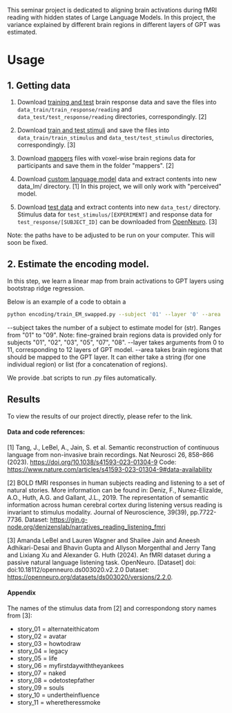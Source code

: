 This seminar project is dedicated to aligning brain activations during fMRI reading with hidden states of Large Language Models. In this project, the variance explained by different brain regions in different layers of GPT was estimated. 

# Usage

## 1. Getting data

1. Download [training and test](https://gin.g-node.org/denizenslab/narratives_reading_listening_fmri/src/master/responses) brain response data and save the files into  `data_train/train_response/reading` and `data_test/test_response/reading` directories, correspondingly. [2]

2. Download [train and test stimuli](https://drive.google.com/drive/folders/16_djOe_jhVRxXQieyBEN2pCgItwFYGQt?usp=drive_link) and save the files into `data_train/train_stimulus` and `data_test/test_stimulus` directories, correspondingly. [3]

3. Download [mappers](https://gin.g-node.org/denizenslab/narratives_reading_listening_fmri/src/master/mappers) files with voxel-wise brain regions data for participants and save them in the folder "mappers". [2]

4. Download [custom language model](https://utexas.box.com/shared/static/7ab8qm5e3i0vfsku0ee4dc6hzgeg7nyh.zip) data and extract contents into new data_lm/ directory. [1] 
In this project, we will only work with "perceived" model.

3. Download [test data](https://utexas.box.com/shared/static/ae5u0t3sh4f46nvmrd3skniq0kk2t5uh.zip) and extract contents into new `data_test/` directory. Stimulus data for `test_stimulus/[EXPERIMENT]` and response data for `test_response/[SUBJECT_ID]` can be downloaded from [OpenNeuro](https://openneuro.org/datasets/ds004510/). [3]


Note: the paths have to be adjusted to be run on your computer. This will soon be fixed.

## 2. Estimate the encoding model. 

In this step, we learn a linear map from brain activations to GPT layers using bootstrap ridge regression. 

Below is an example of a code to obtain a

```bash
python encoding/train_EM_swapped.py --subject '01' --layer '0' --area 'roi_mask_Broca'
```
--subject takes the number of a subject to estimate model for (str). Ranges from "01" to "09". 
Note: fine-grained brain regions data is provided only for subjects "01", "02", "03", "05", "07", "08".
--layer takes arguments from 0 to 11, corresponding to 12 layers of GPT model.
--area takes brain regions that should be mapped to the GPT layer. It can either take a string (for one individual region) or list (for a concatenation of regions).

We provide .bat scripts to run .py files automatically. 


## Results

To view the results of our project directly, please refer to the link.

#### Data and code references:

[1] Tang, J., LeBel, A., Jain, S. et al. Semantic reconstruction of continuous language from non-invasive brain recordings. Nat Neurosci 26, 858–866 (2023). https://doi.org/10.1038/s41593-023-01304-9
Code: https://www.nature.com/articles/s41593-023-01304-9#data-availability

[2] BOLD fMRI responses in human subjects reading and listening to a set of natural stories. More information can be found in: Deniz, F., Nunez-Elizalde, A.O., Huth, A.G. and Gallant, J.L., 2019. The representation of semantic information across human cerebral cortex during listening versus reading is invariant to stimulus modality. Journal of Neuroscience, 39(39), pp.7722-7736.
Dataset: https://gin.g-node.org/denizenslab/narratives_reading_listening_fmri

[3] Amanda LeBel and Lauren Wagner and Shailee Jain and Aneesh Adhikari-Desai and Bhavin Gupta and Allyson Morgenthal and Jerry Tang and Lixiang Xu and Alexander G. Huth (2024). An fMRI dataset during a passive natural language listening task. OpenNeuro. [Dataset] doi: doi:10.18112/openneuro.ds003020.v2.2.0
Dataset: https://openneuro.org/datasets/ds003020/versions/2.2.0.


#### Appendix

The names of the stimulus data from [2] and correspondong story names from [3]:

- story_01 = alternateithicatom
- story_02 = avatar
- story_03 = howtodraw
- story_04 = legacy
- story_05 = life
- story_06 = myfirstdaywiththeyankees
- story_07 = naked
- story_08 = odetostepfather
- story_09 = souls
- story_10 = undertheinfluence
- story_11 = wheretheressmoke